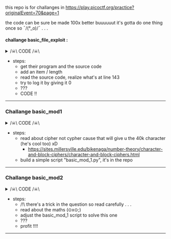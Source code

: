 this repo is for challanges in https://play.picoctf.org/practice?originalEvent=70&page=1

the code can be sure be made 100x better buuuuuut it's gotta do one thing once so ¯\/(°_o)/¯ . . .

#### challange basic_file_exploit : 
<details>
<summary> /☠\ CODE /☠\ </summary>
    <div class="center"> 
        picoCTF{M4K3_5UR3_70_CH3CK_Y0UR_1NPU75_68466E2F}
    </div>
</details>

- steps:
    -  get their program and the source code
    - add an item / length
    - read the source code, realize what's at line 143
    - try to log it by giving it 0
    - ???
    - CODE !!

---

### Challange basic_mod1
<details>
<summary>/☠\ CODE /☠\ </summary>
    <div class="center"> 
    picoCTF{R0UND_N_R0UND_B6B25531}
    </div>
</details>

- steps:
    - read about cipher not cypher cause that will give u the 40k character (he's cool too) xD
        - https://sites.millersville.edu/bikenaga/number-theory/character-and-block-ciphers/character-and-block-ciphers.html
    - build a simple script "basic_mod_1.py", it's in the repo

---

### Challange basic_mod2
<details>
<summary>/☠\ CODE /☠\ </summary>
    <div class="center"> 
        picoCTF{1NV3R53LY_H4RD_8A05D939}
    </div>
</details>

- steps:
    - /!\ there's a trick in the question so read carefully . . . 
    - read about the maths (⊙x⊙;)
    - adjust the basic_mod_1 script to solve this one
    - ???
    - profit !!!! 

--- 
